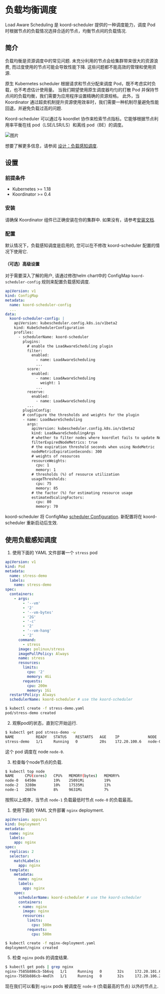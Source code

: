 # 负载均衡调度

Load Aware Scheduling 是 koord-scheduler 提供的一种调度能力，调度 Pod 时根据节点的负载情况选择合适的节点，均衡节点间的负载情况.

## 简介

负载均衡是资源调度中的常见问题. 未充分利用的节点会给集群带来很大的资源浪费, 而过度使用的节点可能会导致性能下降. 这些问题都不能高效的管理和使用资源.

原生 Kubernetes scheduler 根据请求和节点分配来调度 Pod，既不考虑实时负载，也不考虑估计使用量。 当我们期望使用原生调度器均匀的打散 Pod 并保持节点间的负载均衡，我们需要为应用程序设置精确的资源规格。 此外，当 Koordinator 通过超卖机制提升资源使用效率时，我们需要一种机制尽量避免性能回退，并避免负载过高的问题.

Koord-scheduler 可以通过与 koordlet 协作来检索节点指标。它能够根据节点利用率平衡在线 pod（LSE/LSR/LS）和离线 pod（BE）的调度。

![图片](/img/load-aware-scheduling-arch.svg)

想要了解更多信息，请参阅 [设计：负载感知调度](/docs/designs/load-aware-scheduling).

## 设置

### 前提条件

- Kubernetes >= 1.18
- Koordinator >= 0.4

### 安装

请确保 Koordinator 组件已正确安装在你的集群中. 如果没有，请参考[安装文档](/docs/installation).

### 配置

默认情况下，负载感知调度是启用的, 您可以在不修改 koord-scheduler 配置的情况下使用它.

#### （可选）高级设置

对于需要深入了解的用户, 请通过修改helm chart中的 ConfigMap `koord-scheduler-config` 规则来配置负载感知调度.

```yaml
apiVersion: v1
kind: ConfigMap
metadata:
  name: koord-scheduler-config
  ...
data:
  koord-scheduler-config: |
    apiVersion: kubescheduler.config.k8s.io/v1beta2
    kind: KubeSchedulerConfiguration
    profiles:
      - schedulerName: koord-scheduler
        plugins:
          # enable the LoadAwareScheduling plugin
          filter:
            enabled:
              - name: LoadAwareScheduling
              ...
          score:
            enabled:
              - name: LoadAwareScheduling
                weight: 1
              ...
          reserve:
            enabled:
              - name: LoadAwareScheduling
          ...
        pluginConfig:
        # configure the thresholds and weights for the plugin
        - name: LoadAwareScheduling
          args:
            apiVersion: kubescheduler.config.k8s.io/v1beta2
            kind: LoadAwareSchedulingArgs
            # whether to filter nodes where koordlet fails to update NodeMetric
            filterExpiredNodeMetrics: true
            # the expiration threshold seconds when using NodeMetric
            nodeMetricExpirationSeconds: 300
            # weights of resources
            resourceWeights:
              cpu: 1
              memory: 1
            # thresholds (%) of resource utilization
            usageThresholds:
              cpu: 75
              memory: 85
            # the factor (%) for estimating resource usage
            estimatedScalingFactors:
              cpu: 80
              memory: 70
```

koord-scheduler 将 ConfigMap [scheduler Configuration](https://kubernetes.io/docs/reference/scheduling/config/).
新配置将在 koord-scheduler 重新启动后生效.

## 使用负载感知调度

1. 使用下面的 YAML 文件部署一个 `stress` pod

```yaml
apiVersion: v1
kind: Pod
metadata:
  name: stress-demo
  labels:
    name: stress-demo
spec:
  containers:
    - args:
        - '--vm'
        - '2'
        - '--vm-bytes'
        - '2G'
        - '-c'
        - '2'
        - '--vm-hang'
        - '2'
      command:
        - stress
      image: polinux/stress
      imagePullPolicy: Always
      name: stress
      resources:
        limits:
          cpu: '2'
          memory: 4Gi
        requests:
          cpu: 200m
          memory: 1Gi
  restartPolicy: Always
  schedulerName: koord-scheduler # use the koord-scheduler
```

```bash
$ kubectl create -f stress-demo.yaml
pod/stress-demo created
```

2. 观察pod的状态，直到它开始运行.

```bash
$ kubectl get pod stress-demo -w
NAME          READY   STATUS    RESTARTS   AGE    IP             NODE     NOMINATED NODE   READINESS GATES
stress-demo   1/1     Running   0          20s    172.20.100.6   node-0   <none>           <none>
```

这个 pod 调度在 node `node-0`.

3. 检查每个node节点的负载.

```bash
$ kubectl top node
NAME     CPU(cores)   CPU%   MEMORY(bytes)   MEMORY%
node-0   6450m        19%    25091Mi         19%
node-2   3280m        10%    17535Mi         13%
node-1   2687m        8%     9631Mi          7%
```
按照以上顺序，当节点 `node-1` 负载最低时节点 `node-0` 的负载最高。

1. 使用下面的 YAML 文件部署 `nginx` deployment.

```yaml
apiVersion: apps/v1
kind: Deployment
metadata:
  name: nginx
  labels:
    app: nginx
spec:
  replicas: 2
  selector:
    matchLabels:
      app: nginx
  template:
    metadata:
      name: nginx
      labels:
        app: nginx
    spec:
      schedulerName: koord-scheduler # use the koord-scheduler
      containers:
      - name: nginx
        image: nginx
        resources:
          limits:
            cpu: 500m
          requests:
            cpu: 500m
```

```bash
$ kubectl create -f nginx-deployment.yaml
deployment/nginx created
```

5. 检查 `nginx` pods 的调度结果.

```bash
$ kubectl get pods | grep nginx
nginx-7585b886cb-5b6vq   1/1     Running   0       32s     172.20.101.6    node-1   <none>         <none>
nginx-7585b886cb-4mdlh   1/1     Running   0       32s     172.20.106.20   node-2   <none>         <none>
```

现在我们可以看到 `nginx` pods 被调度在 `node-0`  (负载最高的节点) 以外的节点上.